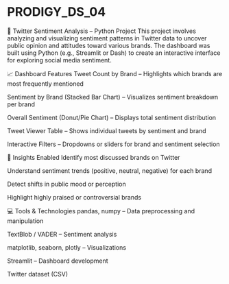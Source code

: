 # PRODIGY_DS_04
💬 Twitter Sentiment Analysis – Python Project This project involves analyzing and visualizing sentiment patterns in Twitter data to uncover public opinion and attitudes toward various brands. The dashboard was built using Python (e.g., Streamlit or Dash) to create an interactive interface for exploring social media sentiment.

📈 Dashboard Features Tweet Count by Brand – Highlights which brands are most frequently mentioned

Sentiment by Brand (Stacked Bar Chart) – Visualizes sentiment breakdown per brand

Overall Sentiment (Donut/Pie Chart) – Displays total sentiment distribution

Tweet Viewer Table – Shows individual tweets by sentiment and brand

Interactive Filters – Dropdowns or sliders for brand and sentiment selection

🎯 Insights Enabled Identify most discussed brands on Twitter

Understand sentiment trends (positive, neutral, negative) for each brand

Detect shifts in public mood or perception

Highlight highly praised or controversial brands

💻 Tools & Technologies pandas, numpy – Data preprocessing and manipulation

TextBlob / VADER – Sentiment analysis

matplotlib, seaborn, plotly – Visualizations

Streamlit – Dashboard development

Twitter dataset (CSV)
